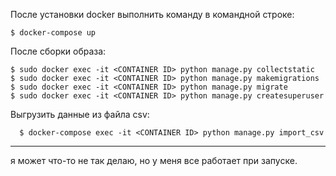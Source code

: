 После установки docker выполнить команду в командной строке:

    $ docker-compose up

После сборки образа:

    $ sudo docker exec -it <CONTAINER ID> python manage.py collectstatic
    $ sudo docker exec -it <CONTAINER ID> python manage.py makemigrations
    $ sudo docker exec -it <CONTAINER ID> python manage.py migrate
    $ sudo docker exec -it <CONTAINER ID> python manage.py createsuperuser

Выгрузить данные из файла csv:

      $ docker-compose exec -it <CONTAINER ID> python manage.py import_csv


---

я может что-то не так делаю, но у меня все работает при запуске.
